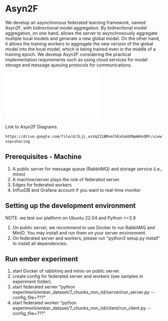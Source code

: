 # Asyn2F
We develop an asynchronous federated learning framework, named Asyn2F, with bidirectional model aggregation. 
By bidirectional model aggregation, on one hand, allows the server to asynchronously aggregate multiple local models and generate a new global model. 
On the other hand, it allows the training workers to aggregate the new version of the global model into the local model, which is being trained even in the middle of a training epoch. 
We develop Asyn2F considering the practical implementation requirements such as using cloud services for model storage and message queuing protocols for communications.

![screenshot](images/asyn2f_architecture.pdf)

Link to Asyn2F Diagrams.
```
https://drive.google.com/file/d/1LjL_asVqIZiBMvmlhExUakEMqmKHsQMr/view?usp=sharing
```

## Prerequisites - Machine
1. A public server for message queue (RabbitMQ) and storage service (i.e., minio) 
2. A machine/server plays the role of federated server.
3. Edges for federated workers
4. InlfuxDB and Grafana account if you want to real-time monitor

## Setting up the development environment
NOTE: we test our platform on Ubuntu 22.04 and Python >=3.9
1. On public server, we recommend to use Docker to run RabbitMQ and MinIO. You may install and run them on your server environment.
2. On federated server and workers, please run "python3 setup.py install" to install all dependencies.

## Run ember experiment
1. start Docker of rabbitmq and minio on public server.
2. create config for federated server and workers (see samples in experiment folder).
3. start federated server "python experiment/ember_dataset/7_chunks_non_iid/server/run_server.py --config_file=???"
4. start federated worker "python experiment/ember_dataset/7_chunks_non_iid/client/run_client.py --config_file=???"
